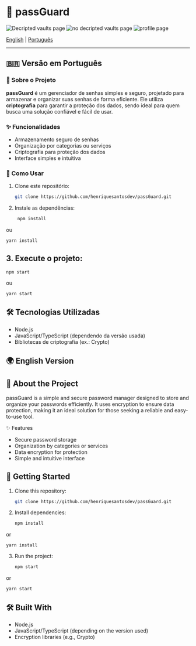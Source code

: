 # 🔐 passGuard

![Decripted vaults page](https://henriquesantosdev.com/passguard-02.png)
![no decripted vaults page](https://henriquesantosdev.com/passguard-03.png)
![profile page](https://henriquesantosdev.com/passguard-01.png)

[English](#-english-version) | [Português](#-versão-em-português)

---

## 🇧🇷 Versão em Português

### 📌 Sobre o Projeto
**passGuard** é um gerenciador de senhas simples e seguro, projetado para armazenar e organizar suas senhas de forma eficiente. Ele utiliza **criptografia** para garantir a proteção dos dados, sendo ideal para quem busca uma solução confiável e fácil de usar.

### ✨ Funcionalidades
- Armazenamento seguro de senhas  
- Organização por categorias ou serviços  
- Criptografia para proteção dos dados  
- Interface simples e intuitiva  

### 🚀 Como Usar
1. Clone este repositório:
    ```bash
    git clone https://github.com/henriquesantosdev/passGuard.git

2. Instale as dependências:

   ```bash
    npm install

ou

    yarn install


## 3. Execute o projeto:

    npm start


ou

    yarn start

## 🛠️ Tecnologias Utilizadas

- Node.js
- JavaScript/TypeScript (dependendo da versão usada)
- Bibliotecas de criptografia (ex.: Crypto)


## 🌍 English Version

## 📌 About the Project

passGuard is a simple and secure password manager designed to store and organize your passwords efficiently. It uses encryption to ensure data protection, making it an ideal solution for those seeking a reliable and easy-to-use tool.

✨ Features

- Secure password storage
- Organization by categories or services
- Data encryption for protection
- Simple and intuitive interface

## 🚀 Getting Started

1. Clone this repository:

    ```bash
    git clone https://github.com/henriquesantosdev/passGuard.git

2. Install dependencies:

    ```bash
    npm install

or

    yarn install


3. Run the project:

    ```bash
    npm start

or

    yarn start

## 🛠️ Built With

- Node.js
- JavaScript/TypeScript (depending on the version used)
- Encryption libraries (e.g., Crypto)